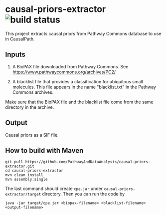 # causal-priors-extractor ![build status](https://github.com/pathwayanddataanalysis/causal-priors-extractor/workflows/build/badge.svg)
This project extracts causal priors from Pathway Commons database to use in CausalPath.

## Inputs 

1. A BioPAX file downloaded from Pathway Commons. See https://www.pathwaycommons.org/archives/PC2/

2. A blacklist file that provides a classification for ubiquitous small molecules. This file appears in the name "blacklist.txt" in the Pathway Commons archives. 

Make sure that the BioPAX file and the blacklist file come from the same directory in the archive.

## Output

Causal priors as a SIF file.

## How to build with Maven
```
git pull https://github.com/PathwayAndDataAnalysis/causal-priors-extractor.git
cd causal-priors-extractor
mvn clean install
mvn assembly:single
```
The last command should create `cpe.jar` under `causal-priors-extractor/target` directory. Then you can run the code by
```
java -jar target/cpe.jar <biopax-filename> <blacklist-filename> <output-filename>
```
